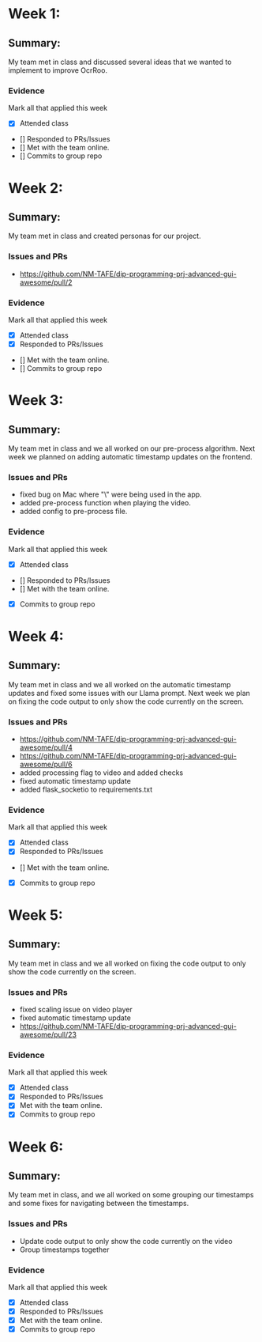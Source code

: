 # Week 1:

## Summary:

My team met in class and discussed several ideas that we wanted to implement to improve OcrRoo.

### Evidence
Mark all that applied this week
- [x] Attended class
- [] Responded to PRs/Issues
- [] Met with the team online.
- [] Commits to group repo

# Week 2:

## Summary:

My team met in class and created personas for our project.

### Issues and PRs
- https://github.com/NM-TAFE/dip-programming-prj-advanced-gui-awesome/pull/2

### Evidence
Mark all that applied this week
- [x] Attended class
- [x] Responded to PRs/Issues
- [] Met with the team online.
- [] Commits to group repo

# Week 3:

## Summary:

My team met in class and we all worked on our pre-process algorithm.
Next week we planned on adding automatic timestamp updates on the frontend.

### Issues and PRs
- fixed bug on Mac where "\\" were being used in the app.
- added pre-process function when playing the video.
- added config to pre-process file.

### Evidence
Mark all that applied this week
- [x] Attended class
- [] Responded to PRs/Issues
- [] Met with the team online.
- [x] Commits to group repo

# Week 4:

## Summary:

My team met in class and we all worked on the automatic timestamp updates and
fixed some issues with our Llama prompt. Next week we plan on fixing the code
output to only show the code currently on the screen.

### Issues and PRs
- https://github.com/NM-TAFE/dip-programming-prj-advanced-gui-awesome/pull/4
- https://github.com/NM-TAFE/dip-programming-prj-advanced-gui-awesome/pull/6
- added processing flag to video and added checks
- fixed automatic timestamp update
- added flask_socketio to requirements.txt

### Evidence
Mark all that applied this week
- [x] Attended class
- [x] Responded to PRs/Issues
- [] Met with the team online.
- [x] Commits to group repo


# Week 5:

## Summary:

My team met in class and we all worked on fixing the code
output to only show the code currently on the screen.

### Issues and PRs
- fixed scaling issue on video player
- fixed automatic timestamp update
- https://github.com/NM-TAFE/dip-programming-prj-advanced-gui-awesome/pull/23

### Evidence
Mark all that applied this week
- [x] Attended class
- [x] Responded to PRs/Issues
- [x] Met with the team online.
- [x] Commits to group repo

# Week 6:

## Summary:

My team met in class, and we all worked on some grouping our timestamps and some fixes for navigating between the timestamps.

### Issues and PRs
- Update code output to only show the code currently on the video
- Group timestamps together

### Evidence
Mark all that applied this week
- [x] Attended class
- [x] Responded to PRs/Issues
- [x] Met with the team online.
- [x] Commits to group repo
